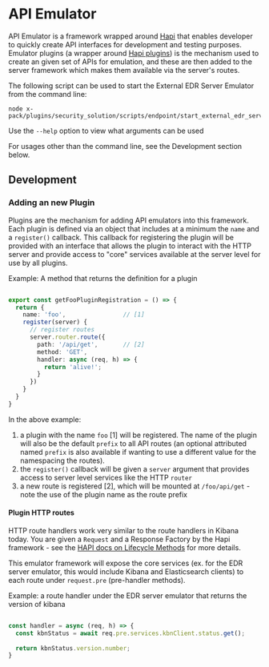 # API Emulator

API Emulator is a framework wrapped around [Hapi](https://hapi.dev/) that enables developer to quickly create API interfaces for development and testing purposes. Emulator plugins (a wrapper around [Hapi plugins](https://hapi.dev/api/?v=21.3.3#plugins)) is the mechanism used to create an given set of APIs for emulation, and these are then added to the server framework which makes them available via the server's routes.  

The following script can be used to start the External EDR Server Emulator from the command line:

```shell
node x-pack/plugins/security_solution/scripts/endpoint/start_external_edr_server_emulator.js
```

Use the `--help` option to view what arguments can be used

For usages other than the command line, see the Development section below.



## Development

### Adding an new Plugin

Plugins are the mechanism for adding API emulators into this framework. Each plugin is defined via an object that includes at a minimum the `name` and a `register()` callback. This callback for registering the plugin will be provided with an interface that allows the plugin to interact with the HTTP server and provide access to "core" services available at the server level for use by all plugins. 

Example: A method that returns the definition for a plugin

```typescript

export const getFooPluginRegistration = () => {
  return {
    name: 'foo',                // [1]
    register(server) {
      // register routes
      server.router.route({
        path: '/api/get',       // [2]
        method: 'GET',
        handler: async (req, h) => {
          return 'alive!';
        }
      })
    }
  }
}
```

In the above example:

1. a plugin with the name `foo` [1] will be registered. The name of the plugin will also be the default `prefix` to all API routes (an optional attributed named `prefix` is also available if wanting to use a different value for the namespacing the routes).
2. the `register()` callback will be given a `server` argument that provides access to server level services like the HTTP `router`
3. a new route is registered [2], which will be mounted at `/foo/api/get` - note the use of the plugin name as the route prefix


#### Plugin HTTP routes

HTTP route handlers work very similar to the route handlers in Kibana today. You are given a `Request` and a Response Factory by the Hapi framework - see the [HAPI docs on Lifecycle Methods](https://hapi.dev/api/?v=21.3.3#lifecycle-methods) for more details.

This emulator framework will expose the core services (ex. for the EDR server emulator, this would include Kibana and Elasticsearch clients) to each route under `request.pre` (pre-handler methods).

Example: a route handler under the EDR server emulator that returns the version of kibana

```typescript

const handler = async (req, h) => {
  const kbnStatus = await req.pre.services.kbnClient.status.get();
  
  return kbnStatus.version.number;
}

```

